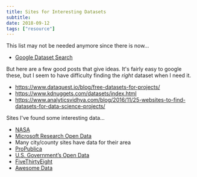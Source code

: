 ```yaml
---
title: Sites for Interesting Datasets
subtitle:
date: 2018-09-12
tags: ["resource"]
---
```


This list may not be needed anymore since there is now...

- [Google Dataset Search](https://toolbox.google.com/datasetsearch)

But here are a few good posts that give ideas. It's fairly easy to google these, but I seem to have difficulty finding the *right* dataset when I need it.

- https://www.dataquest.io/blog/free-datasets-for-projects/
- https://www.kdnuggets.com/datasets/index.html
- https://www.analyticsvidhya.com/blog/2016/11/25-websites-to-find-datasets-for-data-science-projects/

Sites I've found some interesting data...

- [NASA](https://open.nasa.gov/open-data/)
- [Microsoft Research Open Data](https://msropendata.com)
- Many city/county sites have data for their area
- [ProPublica](https://www.propublica.org/datastore/)
- [U.S. Government’s Open Data](data.gov)
- [FiveThirtyEight](https://github.com/fivethirtyeight/data)
- [Awesome Data](https://github.com/awesomedata/awesome-public-datasets)
